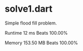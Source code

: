 # solve1.dart

Simple flood fill problem.

Runtime 12 ms Beats 100.00%

Memory 153.50 MB Beats 100.00%

